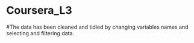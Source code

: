# Coursera_L3
#The data has been cleaned and tidied by changing variables names and selecting and filtering data.
